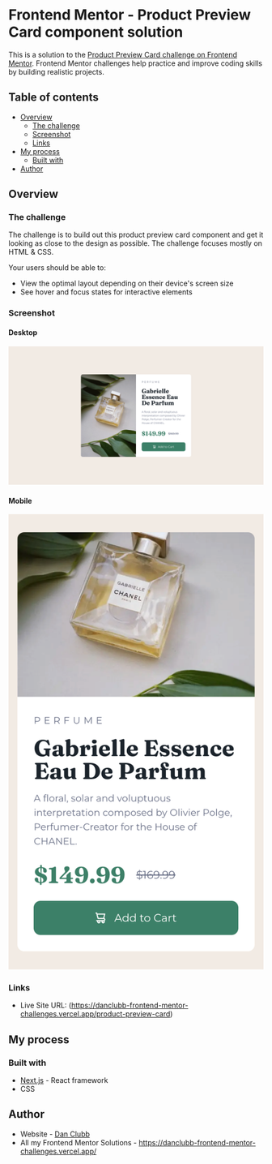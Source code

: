 # Frontend Mentor - Product Preview Card component solution

This is a solution to the [Product Preview Card challenge on Frontend Mentor](https://www.frontendmentor.io/challenges/product-preview-card-component-GO7UmttRfa). Frontend Mentor challenges help practice and improve coding skills by building realistic projects.

## Table of contents

- [Overview](#overview)
  - [The challenge](#the-challenge)
  - [Screenshot](#screenshot)
  - [Links](#links)
- [My process](#my-process)
  - [Built with](#built-with)
- [Author](#author)

## Overview

### The challenge

The challenge is to build out this product preview card component and get it looking as close to the design as possible.
The challenge focuses mostly on HTML & CSS.

Your users should be able to:

- View the optimal layout depending on their device's screen size
- See hover and focus states for interactive elements

### Screenshot

#### Desktop

![my solution for the product preview card challenge (desktop)](./solutions/product-preview-desktop.png)

#### Mobile

![my solution for the product preview card challenge (mobile)](./solutions/product-preview-mobile.png)

### Links

- Live Site URL: (https://danclubb-frontend-mentor-challenges.vercel.app/product-preview-card)

## My process

### Built with

- [Next.js](https://nextjs.org/) - React framework
- CSS

## Author

- Website - [Dan Clubb](https://danclubb.vercel.app/)
- All my Frontend Mentor Solutions - https://danclubb-frontend-mentor-challenges.vercel.app/
